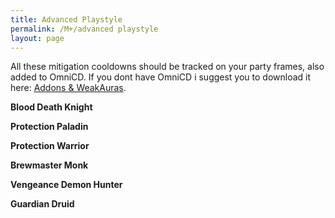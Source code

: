 ```yaml
---
title: Advanced Playstyle
permalink: /M+/advanced playstyle
layout: page
---
```


All these mitigation cooldowns should be tracked on your party frames, also added to OmniCD. If you dont have OmniCD i suggest you to download it here: [Addons & WeakAuras](/M+/weakauras).

**Blood Death Knight**

<a href="https://www.wowhead.com/spell=49028/dancing-rune-weapon" data-wowhead="spell=49028"></a>

<a href="https://www.wowhead.com/spell=55233/vampiric-blood" data-wowhead="spell=55233"></a>

<a href="https://www.wowhead.com/spell=48792/icebound-fortitude" data-wowhead="spell=48792"></a>

<a href="https://www.wowhead.com/spell=48707/anti-magic-shell" data-wowhead="spell=48707"></a>

<a href="https://www.wowhead.com/spell=194679/rune-tap" data-wowhead="spell=194679"></a>

**Protection Paladin**

<a href="https://www.wowdb.com/spells/31850-ardent-defender" data-wowhead="spell=31850"></a>

<a href="https://www.wowhead.com/spell=86659/guardian-of-ancient-kings" data-wowhead="spell=86659"></a>

<a href="https://www.wowhead.com/spell=642/divine-shield" data-wowhead="spell=642"></a>

**Protection Warrior**

<a href="https://www.wowhead.com/spell=871/shield-wall" data-wowhead="spell=871"></a>

<a href="https://www.wowhead.com/spell=2565/shield-block" data-wowhead="spell=2565"></a>

<a href="https://www.wowhead.com/spell=12975/last-stand" data-wowhead="spell=12975"></a>

<a href="https://www.wowhead.com/spell=190456/ignore-pain" data-wowhead="spell=190456"></a>

**Brewmaster Monk**

<a href="https://www.wowhead.com/spell=322507/celestial-brew" data-wowhead="spell=322507"></a>

<a href="https://www.wowhead.com/spell=243435/fortifying-brew" data-wowhead="spell=243435"></a>

<a href="https://www.wowhead.com/spell=124255/stagger" data-wowhead="spell=124255"></a>

**Vengeance Demon Hunter**

<a href="https://www.wowhead.com/spell=191427/metamorphosis" data-wowhead="spell=191427"></a>

<a href="https://www.wowhead.com/spell=212084/fel-devastation" data-wowhead="spell=212084"></a>

<a href="https://www.wowhead.com/spell=203720/demon-spikes" data-wowhead="spell=203720"></a>

<a href="https://www.wowhead.com/spell=204021/fiery-brand" data-wowhead="spell=204021"></a>

**Guardian Druid**

<a href="https://www.wowhead.com/spell=102558/incarnation-guardian-of-ursoc" data-wowhead="spell=102558"></a>

<a href="https://www.wowhead.com/spell=192081/ironfur" data-wowhead="spell=192081"></a>

<a href="https://www.wowhead.com/spell=22812/barkskin" data-wowhead="spell=22812"></a>

<a href="https://www.wowhead.com/spell=61336/survival-instincts" data-wowhead="spell=61336"></a>
